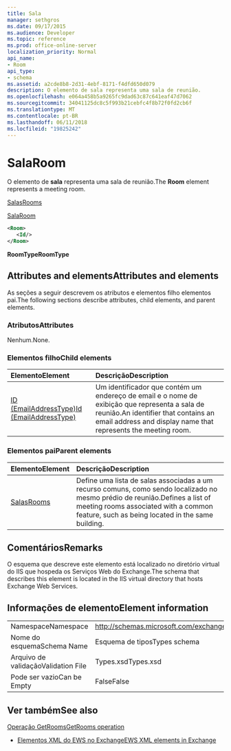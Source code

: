 ```yaml
---
title: Sala
manager: sethgros
ms.date: 09/17/2015
ms.audience: Developer
ms.topic: reference
ms.prod: office-online-server
localization_priority: Normal
api_name:
- Room
api_type:
- schema
ms.assetid: a2cde8b8-2d31-4ebf-8171-f4dfd650d079
description: O elemento de sala representa uma sala de reunião.
ms.openlocfilehash: e064a458b5a9265fc9dad63c87c641eaf47d7062
ms.sourcegitcommit: 34041125dc8c5f993b21cebfc4f8b72f0fd2cb6f
ms.translationtype: MT
ms.contentlocale: pt-BR
ms.lasthandoff: 06/11/2018
ms.locfileid: "19825242"
---
```

# <a name="room"></a><span data-ttu-id="c0236-103">Sala</span><span class="sxs-lookup"><span data-stu-id="c0236-103">Room</span></span>

<span data-ttu-id="c0236-104">O elemento de **sala** representa uma sala de reunião.</span><span class="sxs-lookup"><span data-stu-id="c0236-104">The **Room** element represents a meeting room.</span></span> 
  
[<span data-ttu-id="c0236-105">Salas</span><span class="sxs-lookup"><span data-stu-id="c0236-105">Rooms</span></span>](rooms.md)
  
[<span data-ttu-id="c0236-106">Sala</span><span class="sxs-lookup"><span data-stu-id="c0236-106">Room</span></span>](room.md)
  
```XML
<Room>
   <Id/>
</Room>
```

 <span data-ttu-id="c0236-107">**RoomType**</span><span class="sxs-lookup"><span data-stu-id="c0236-107">**RoomType**</span></span>
## <a name="attributes-and-elements"></a><span data-ttu-id="c0236-108">Attributes and elements</span><span class="sxs-lookup"><span data-stu-id="c0236-108">Attributes and elements</span></span>

<span data-ttu-id="c0236-109">As seções a seguir descrevem os atributos e elementos filho elementos pai.</span><span class="sxs-lookup"><span data-stu-id="c0236-109">The following sections describe attributes, child elements, and parent elements.</span></span>
  
### <a name="attributes"></a><span data-ttu-id="c0236-110">Atributos</span><span class="sxs-lookup"><span data-stu-id="c0236-110">Attributes</span></span>

<span data-ttu-id="c0236-111">Nenhum.</span><span class="sxs-lookup"><span data-stu-id="c0236-111">None.</span></span>
  
### <a name="child-elements"></a><span data-ttu-id="c0236-112">Elementos filho</span><span class="sxs-lookup"><span data-stu-id="c0236-112">Child elements</span></span>

|<span data-ttu-id="c0236-113">**Elemento**</span><span class="sxs-lookup"><span data-stu-id="c0236-113">**Element**</span></span>|<span data-ttu-id="c0236-114">**Descrição**</span><span class="sxs-lookup"><span data-stu-id="c0236-114">**Description**</span></span>|
|:-----|:-----|
|[<span data-ttu-id="c0236-115">ID (EmailAddressType)</span><span class="sxs-lookup"><span data-stu-id="c0236-115">Id (EmailAddressType)</span></span>](id-emailaddresstype.md) <br/> |<span data-ttu-id="c0236-116">Um identificador que contém um endereço de email e o nome de exibição que representa a sala de reunião.</span><span class="sxs-lookup"><span data-stu-id="c0236-116">An identifier that contains an email address and display name that represents the meeting room.</span></span>  <br/> |
   
### <a name="parent-elements"></a><span data-ttu-id="c0236-117">Elementos pai</span><span class="sxs-lookup"><span data-stu-id="c0236-117">Parent elements</span></span>

|<span data-ttu-id="c0236-118">**Elemento**</span><span class="sxs-lookup"><span data-stu-id="c0236-118">**Element**</span></span>|<span data-ttu-id="c0236-119">**Descrição**</span><span class="sxs-lookup"><span data-stu-id="c0236-119">**Description**</span></span>|
|:-----|:-----|
|[<span data-ttu-id="c0236-120">Salas</span><span class="sxs-lookup"><span data-stu-id="c0236-120">Rooms</span></span>](rooms.md) <br/> |<span data-ttu-id="c0236-121">Define uma lista de salas associadas a um recurso comuns, como sendo localizado no mesmo prédio de reunião.</span><span class="sxs-lookup"><span data-stu-id="c0236-121">Defines a list of meeting rooms associated with a common feature, such as being located in the same building.</span></span>  <br/> |
   
## <a name="remarks"></a><span data-ttu-id="c0236-122">Comentários</span><span class="sxs-lookup"><span data-stu-id="c0236-122">Remarks</span></span>

<span data-ttu-id="c0236-123">O esquema que descreve este elemento está localizado no diretório virtual do IIS que hospeda os Serviços Web do Exchange.</span><span class="sxs-lookup"><span data-stu-id="c0236-123">The schema that describes this element is located in the IIS virtual directory that hosts Exchange Web Services.</span></span>
  
## <a name="element-information"></a><span data-ttu-id="c0236-124">Informações de elemento</span><span class="sxs-lookup"><span data-stu-id="c0236-124">Element information</span></span>

|||
|:-----|:-----|
|<span data-ttu-id="c0236-125">Namespace</span><span class="sxs-lookup"><span data-stu-id="c0236-125">Namespace</span></span>  <br/> |http://schemas.microsoft.com/exchange/services/2006/types  <br/> |
|<span data-ttu-id="c0236-126">Nome do esquema</span><span class="sxs-lookup"><span data-stu-id="c0236-126">Schema Name</span></span>  <br/> |<span data-ttu-id="c0236-127">Esquema de tipos</span><span class="sxs-lookup"><span data-stu-id="c0236-127">Types schema</span></span>  <br/> |
|<span data-ttu-id="c0236-128">Arquivo de validação</span><span class="sxs-lookup"><span data-stu-id="c0236-128">Validation File</span></span>  <br/> |<span data-ttu-id="c0236-129">Types.xsd</span><span class="sxs-lookup"><span data-stu-id="c0236-129">Types.xsd</span></span>  <br/> |
|<span data-ttu-id="c0236-130">Pode ser vazio</span><span class="sxs-lookup"><span data-stu-id="c0236-130">Can be Empty</span></span>  <br/> |<span data-ttu-id="c0236-131">False</span><span class="sxs-lookup"><span data-stu-id="c0236-131">False</span></span>  <br/> |
   
## <a name="see-also"></a><span data-ttu-id="c0236-132">Ver também</span><span class="sxs-lookup"><span data-stu-id="c0236-132">See also</span></span>



[<span data-ttu-id="c0236-133">Operação GetRooms</span><span class="sxs-lookup"><span data-stu-id="c0236-133">GetRooms operation</span></span>](getrooms-operation.md)


- [<span data-ttu-id="c0236-134">Elementos XML do EWS no Exchange</span><span class="sxs-lookup"><span data-stu-id="c0236-134">EWS XML elements in Exchange</span></span>](ews-xml-elements-in-exchange.md)

